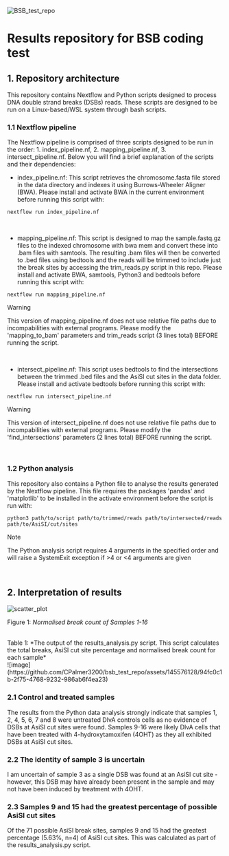 ![BSB_test_repo](https://github.com/CPalmer3200/bsb_test_repo/assets/145576128/4c8bf560-0113-4e4a-8619-e11b5b7b15f6)

# Results repository for BSB coding test

## 1. Repository architecture

This repository contains Nextflow and Python scripts designed to process DNA double strand breaks (DSBs) reads. These scripts are designed to be run on a Linux-based/WSL system through bash scripts. 

### 1.1 Nextflow pipeline

The Nextflow pipeline is comprised of three scripts designed to be run in the order: 1. index_pipeline.nf, 2. mapping_pipeline.nf, 3. intersect_pipeline.nf. Below you will find a brief explanation of the scripts and their dependencies:


- index_pipeline.nf: This script retrieves the chromosome.fasta file stored in the data directory and indexes it using Burrows-Wheeler Aligner (BWA). Please            install and activate BWA in the current environment before running this script with:

```
nextflow run index_pipeline.nf
```
<br>

- mapping_pipeline.nf: This script is designed to map the sample.fastq.gz files to the indexed chromosome with bwa mem and convert these into .bam files with           samtools. The resulting .bam files will then be converted to .bed files using bedtools and the reads will be trimmed to include just the break sites by               accessing the trim_reads.py script in this repo. Please install and activate BWA, samtools, Python3 and bedtools before running this script with:

```
nextflow run mapping_pipeline.nf
```


> [!WARNING]
> This version of mapping_pipeline.nf does not use relative file paths due to incompabilities with external programs. Please modify the 'mapping_to_bam' parameters and trim_reads script (3 lines total) BEFORE running the script.
<br>

- intersect_pipeline.nf: This script uses bedtools to find the intersections between the trimmed .bed files and the AsiSI cut sites in the data folder. Please install and activate bedtools before running this script with:

```
nextflow run intersect_pipeline.nf
```


> [!WARNING]
> This version of intersect_pipeline.nf does not use relative file paths due to incompabilities with external programs. Please modify the 'find_intersections' parameters (2 lines total) BEFORE running the script.
<br>

### 1.2 Python analysis

This repository also contains a Python file to analyse the results generated by the Nextflow pipeline. This file requires the packages 'pandas' and 'matplotlib' to be installed in the activate environment before the script is run with:

```
python3 path/to/script path/to/trimmed/reads path/to/intersected/reads path/to/AsiSI/cut/sites
```

> [!NOTE]  
> The Python analysis script requires 4 arguments in the specified order and will raise a SystemExit exception if >4 or <4 arguments are given
<br>

## 2. Interpretation of results

![scatter_plot](https://github.com/CPalmer3200/bsb_test_repo/assets/145576128/69416c35-a84c-418c-9fe3-002142c47093)

Figure 1: *Normalised break count of Samples 1-16*
<br>

<br>
Table 1: *The output of the results_analysis.py script. This script calculates the total breaks, AsiSI cut site percentage and normalised break count for each sample*
<br>
![image](https://github.com/CPalmer3200/bsb_test_repo/assets/145576128/94fc0c1b-2f75-4768-9232-986ab6f4ea23)

<br>

### 2.1 Control and treated samples

The results from the Python data analysis strongly indicate that samples 1, 2, 4, 5, 6, 7 and 8 were untreated DIvA controls cells as no evidence of DSBs at AsiSI cut sites were found. Samples 9-16 were likely DIvA cells that have been treated with 4-hydroxytamoxifen (4OHT) as they all exhibited DSBs at AsiSI cut sites.
<br>

### 2.2 The identity of sample 3 is uncertain

I am uncertain of sample 3 as a single DSB was found at an AsiSI cut site - however, this DSB may have already been present in the sample and may not have been induced by treatment with 4OHT.
<br>

### 2.3 Samples 9 and 15 had the greatest percentage of possible AsiSI cut sites
Of the 71 possible AsiSI break sites, samples 9 and 15 had the greatest percentage (5.63%, n=4) of AsiSI cut sites. This was calculated as part of the results_analysis.py script.
